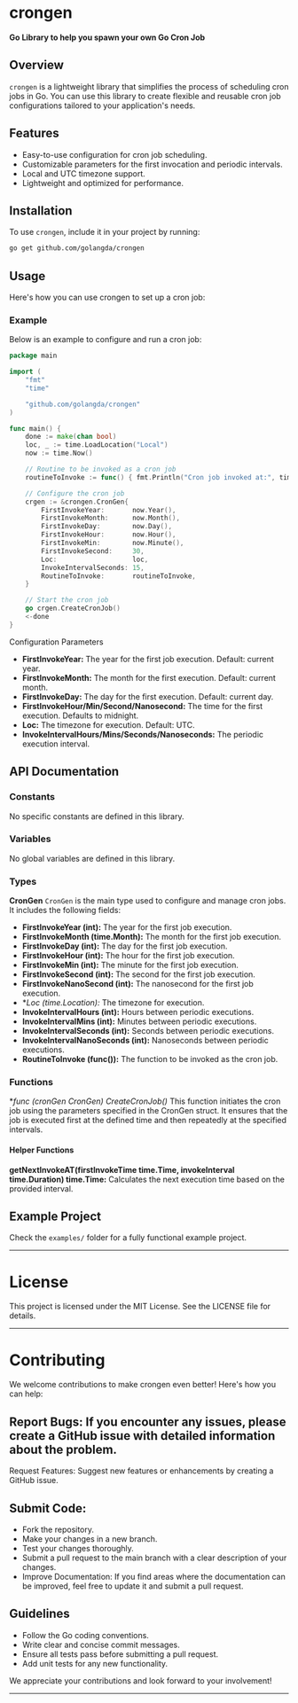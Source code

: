 # crongen

**Go Library to help you spawn your own Go Cron Job**

## Overview

`crongen` is a lightweight library that simplifies the process of scheduling cron jobs in Go. You can use this library to create flexible and reusable cron job configurations tailored to your application's needs.

## Features

- Easy-to-use configuration for cron job scheduling.
- Customizable parameters for the first invocation and periodic intervals.
- Local and UTC timezone support.
- Lightweight and optimized for performance.

## Installation

To use `crongen`, include it in your project by running:

```bash
go get github.com/golangda/crongen
```

## Usage
Here's how you can use crongen to set up a cron job:

### Example
Below is an example to configure and run a cron job:
```go
package main

import (
	"fmt"
	"time"

	"github.com/golangda/crongen"
)

func main() {
	done := make(chan bool)
	loc, _ := time.LoadLocation("Local")
	now := time.Now()

	// Routine to be invoked as a cron job
	routineToInvoke := func() { fmt.Println("Cron job invoked at:", time.Now()) }

	// Configure the cron job
	crgen := &crongen.CronGen{
		FirstInvokeYear:       now.Year(),
		FirstInvokeMonth:      now.Month(),
		FirstInvokeDay:        now.Day(),
		FirstInvokeHour:       now.Hour(),
		FirstInvokeMin:        now.Minute(),
		FirstInvokeSecond:     30,
		Loc:                   loc,
		InvokeIntervalSeconds: 15,
		RoutineToInvoke:       routineToInvoke,
	}

	// Start the cron job
	go crgen.CreateCronJob()
	<-done
}
```

Configuration Parameters
- **FirstInvokeYear:** The year for the first job execution. Default: current year.
- **FirstInvokeMonth:** The month for the first execution. Default: current month.
- **FirstInvokeDay:** The day for the first execution. Default: current day.
- **FirstInvokeHour/Min/Second/Nanosecond:** The time for the first execution. Defaults to midnight.
- **Loc:** The timezone for execution. Default: UTC.
- **InvokeIntervalHours/Mins/Seconds/Nanoseconds:** The periodic execution interval.


## API Documentation
### Constants
No specific constants are defined in this library.

### Variables
No global variables are defined in this library.

### Types
**CronGen**
`CronGen` is the main type used to configure and manage cron jobs. It includes the following fields:

- **FirstInvokeYear (int):** The year for the first job execution.
- **FirstInvokeMonth (time.Month):** The month for the first job execution.
- **FirstInvokeDay (int):** The day for the first job execution.
- **FirstInvokeHour (int):** The hour for the first job execution.
- **FirstInvokeMin (int):** The minute for the first job execution.
- **FirstInvokeSecond (int):** The second for the first job execution.
- **FirstInvokeNanoSecond (int):** The nanosecond for the first job execution.
- **Loc (*time.Location):** The timezone for execution.
- **InvokeIntervalHours (int):** Hours between periodic executions.
- **InvokeIntervalMins (int):** Minutes between periodic executions.
- **InvokeIntervalSeconds (int):** Seconds between periodic executions.
- **InvokeIntervalNanoSeconds (int):** Nanoseconds between periodic executions.
- **RoutineToInvoke (func()):** The function to be invoked as the cron job.

### Functions
**func (cronGen *CronGen) CreateCronJob()**
This function initiates the cron job using the parameters specified in the CronGen struct. It ensures that the job is executed first at the defined time and then repeatedly at the specified intervals.

#### Helper Functions
**getNextInvokeAT(firstInvokeTime time.Time, invokeInterval time.Duration) time.Time:** Calculates the next execution time based on the provided interval.

## Example Project
Check the `examples/` folder for a fully functional example project.

---
# License
This project is licensed under the MIT License. See the LICENSE file for details.

---

# Contributing
We welcome contributions to make crongen even better! Here's how you can help:

## Report Bugs: If you encounter any issues, please create a GitHub issue with detailed information about the problem.

Request Features: Suggest new features or enhancements by creating a GitHub issue.

## Submit Code:

- Fork the repository.
- Make your changes in a new branch.
- Test your changes thoroughly.
- Submit a pull request to the main branch with a clear description of your changes.
- Improve Documentation: If you find areas where the documentation can be improved, feel free to update it and submit a pull request.

## Guidelines
- Follow the Go coding conventions.
- Write clear and concise commit messages.
- Ensure all tests pass before submitting a pull request.
- Add unit tests for any new functionality.

We appreciate your contributions and look forward to your involvement!

---